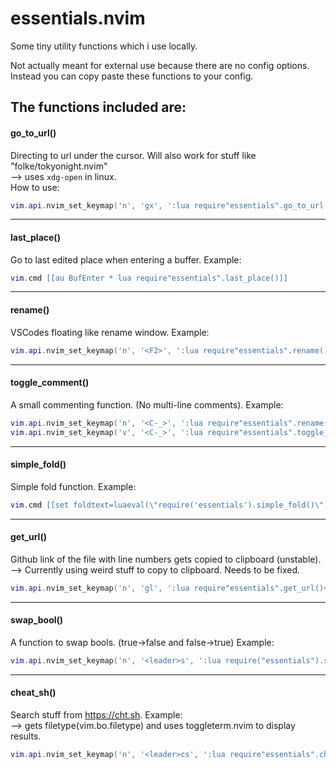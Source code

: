 
# essentials.nvim

Some tiny utility functions which i use locally.<br />

Not actually meant for external use because there are no config options. <br />
Instead you can copy paste these functions to your config.

The functions included are:
---

#### go_to_url()
Directing to url under the cursor. Will also work for stuff like "folke/tokyonight.nvim" <br/>
--> uses `xdg-open` in linux. <br />
How to use:

```lua
vim.api.nvim_set_keymap('n', 'gx', ':lua require"essentials".go_to_url()<CR>', {noremap=true, silent=true})
```
---

#### last_place()
Go to last edited place when entering a buffer. Example:
```lua
vim.cmd [[au BufEnter * lua require"essentials".last_place()]]
```
---

#### rename()
VSCodes floating like rename window. Example:
```lua
vim.api.nvim_set_keymap('n', '<F2>', ':lua require"essentials".rename()<CR>', {noremap=true, silent=true})
```
---

#### toggle_comment()
A small commenting function. (No multi-line comments). Example:
```lua
vim.api.nvim_set_keymap('n', '<C-_>', ':lua require"essentials".rename()<CR>', {noremap=true, silent=true})
vim.api.nvim_set_keymap('v', '<C-_>', ':lua require"essentials".toggle_comment(true)<CR>', {noremap=true, silent=true})
```
---

#### simple_fold()
Simple fold function. Example:
```lua
vim.cmd [[set foldtext=luaeval(\"require('essentials').simple_fold()\")]]
```
---

#### get_url()
Github link of the file with line numbers gets copied to clipboard (unstable).
--> Currently using weird stuff to copy to clipboard. Needs to be fixed.
```lua
vim.api.nvim_set_keymap('n', 'gl', ':lua require"essentials".get_url()<CR>', {noremap=true, silent=true})
```
---

#### swap_bool()
A function to swap bools. (true->false and false->true) Example:
```lua
vim.api.nvim_set_keymap('n', '<leader>s', ':lua require("essentials").swap_bool()<CR>', {noremap=true, silent=true})
```
---

#### cheat_sh()
Search stuff from https://cht.sh. Example: <br />
--> gets filetype(vim.bo.filetype) and uses toggleterm.nvim to display results.

```lua
vim.api.nvim_set_keymap('n', '<leader>cs', ':lua require"essentials".cheat_sh()<CR>', {noremap=true, silent=true})
```
